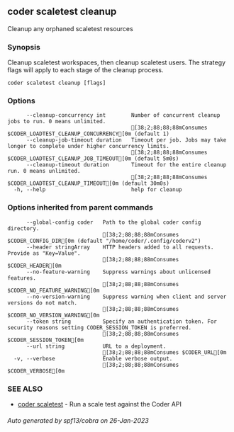 ## coder scaletest cleanup

Cleanup any orphaned scaletest resources

### Synopsis

Cleanup scaletest workspaces, then cleanup scaletest users. The strategy flags will apply to each stage of the cleanup process.

```
coder scaletest cleanup [flags]
```

### Options

```
      --cleanup-concurrency int        Number of concurrent cleanup jobs to run. 0 means unlimited.
                                       [38;2;88;88;88mConsumes $CODER_LOADTEST_CLEANUP_CONCURRENCY[0m (default 1)
      --cleanup-job-timeout duration   Timeout per job. Jobs may take longer to complete under higher concurrency limits.
                                       [38;2;88;88;88mConsumes $CODER_LOADTEST_CLEANUP_JOB_TIMEOUT[0m (default 5m0s)
      --cleanup-timeout duration       Timeout for the entire cleanup run. 0 means unlimited.
                                       [38;2;88;88;88mConsumes $CODER_LOADTEST_CLEANUP_TIMEOUT[0m (default 30m0s)
  -h, --help                           help for cleanup
```

### Options inherited from parent commands

```
      --global-config coder   Path to the global coder config directory.
                              [38;2;88;88;88mConsumes $CODER_CONFIG_DIR[0m (default "/home/coder/.config/coderv2")
      --header stringArray    HTTP headers added to all requests. Provide as "Key=Value".
                              [38;2;88;88;88mConsumes $CODER_HEADER[0m
      --no-feature-warning    Suppress warnings about unlicensed features.
                              [38;2;88;88;88mConsumes $CODER_NO_FEATURE_WARNING[0m
      --no-version-warning    Suppress warning when client and server versions do not match.
                              [38;2;88;88;88mConsumes $CODER_NO_VERSION_WARNING[0m
      --token string          Specify an authentication token. For security reasons setting CODER_SESSION_TOKEN is preferred.
                              [38;2;88;88;88mConsumes $CODER_SESSION_TOKEN[0m
      --url string            URL to a deployment.
                              [38;2;88;88;88mConsumes $CODER_URL[0m
  -v, --verbose               Enable verbose output.
                              [38;2;88;88;88mConsumes $CODER_VERBOSE[0m
```

### SEE ALSO

* [coder scaletest](coder_scaletest.md)	 - Run a scale test against the Coder API

###### Auto generated by spf13/cobra on 26-Jan-2023
